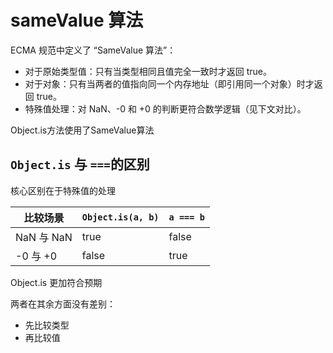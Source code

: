 # sameValue 算法

ECMA 规范中定义了 “SameValue 算法”：
- 对于原始类型值：只有当类型相同且值完全一致时才返回 true。
- 对于对象：只有当两者的值指向同一个内存地址（即引用同一个对象）时才返回 true。
- 特殊值处理：对 NaN、-0 和 +0 的判断更符合数学逻辑（见下文对比）。

Object.is方法使用了SameValue算法

## `Object.is` 与 `===`的区别
核心区别在于特殊值的处理

|比较场景  |`Object.is(a, b)`  |`a === b`  |
|---------|---------|---------|
|NaN 与 NaN     | true        | false      |
|-0 与 +0     |  false       |  true       |

Object.is 更加符合预期

两者在其余方面没有差别：
- 先比较类型
- 再比较值